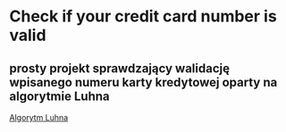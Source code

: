 # Check if your credit card number is valid
## prosty projekt sprawdzający walidację wpisanego numeru karty kredytowej oparty na algorytmie Luhna

[Algorytm Luhna](https://pl.wikipedia.org/wiki/Algorytm_Luhna)
